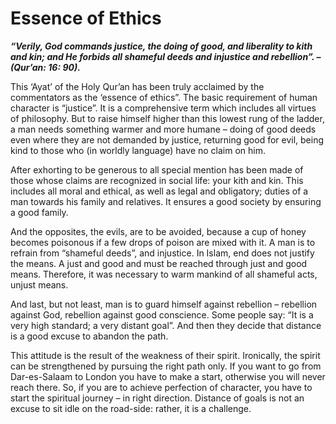 Essence of Ethics
=================

***“Verily, God commands justice, the doing of good, and liberality to
kith and kin; and He forbids all shameful deeds and injustice and
rebellion”. – (Qur’an: 16: 90).***

This ‘Ayat’ of the Holy Qur’an has been truly acclaimed by the
commentators as the ‘essence of ethics”. The basic requirement of human
character is “justice”. It is a comprehensive term which includes all
virtues of philosophy. But to raise himself higher than this lowest rung
of the ladder, a man needs something warmer and more humane – doing of
good deeds even where they are not demanded by justice, returning good
for evil, being kind to those who (in worldly language) have no claim on
him.

After exhorting to be generous to all special mention has been made of
those whose claims are recognized in social life: your kith and kin.
This includes all moral and ethical, as well as legal and obligatory;
duties of a man towards his family and relatives. It ensures a good
society by ensuring a good family.

And the opposites, the evils, are to be avoided, because a cup of honey
becomes poisonous if a few drops of poison are mixed with it. A man is
to refrain from “shameful deeds”, and injustice. In Islam, end does not
justify the means. A just and good and must be reached through just and
good means. Therefore, it was necessary to warm mankind of all shameful
acts, unjust means.

And last, but not least, man is to guard himself against rebellion –
rebellion against God, rebellion against good conscience. Some people
say: “It is a very high standard; a very distant goal”. And then they
decide that distance is a good excuse to abandon the path.

This attitude is the result of the weakness of their spirit. Ironically,
the spirit can be strengthened by pursuing the right path only. If you
want to go from Dar-es-Salaam to London you have to make a start,
otherwise you will never reach there. So, if you are to achieve
perfection of character, you have to start the spiritual journey – in
right direction. Distance of goals is not an excuse to sit idle on the
road-side: rather, it is a challenge.


